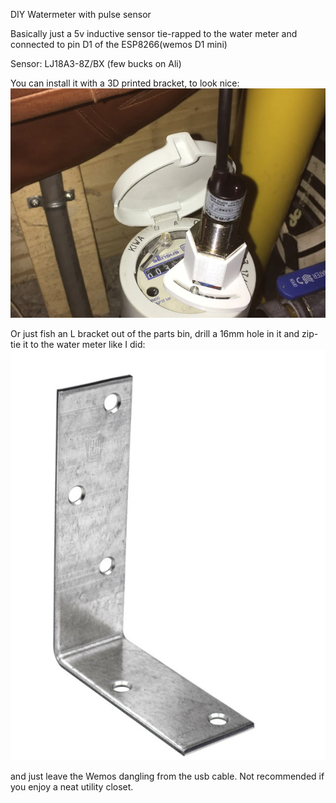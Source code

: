 DIY Watermeter with pulse sensor

Basically just a 5v inductive sensor tie-rapped to the water meter and connected to pin D1 of the ESP8266(wemos D1 mini)

Sensor: LJ18A3-8Z/BX (few bucks on Ali)

You can install it with a 3D printed bracket, to look nice:
![3D Printed Bracket](/images/bracket.png?raw=true "3D Printed Bracket")

Or just fish an L bracket out of the parts bin, drill a 16mm hole in it and zip-tie it to the water meter like I did:
![L Bracket](/images/bracketbasic.png?raw=true "L Bracket")

and just leave the Wemos dangling from the usb cable. Not recommended if you enjoy a neat utility closet.

